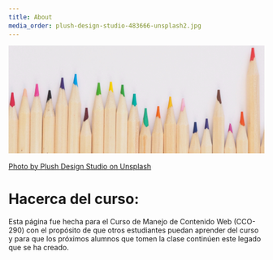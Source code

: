 ```yaml
---
title: About
media_order: plush-design-studio-483666-unsplash2.jpg
---
```


![](plush-design-studio-483666-unsplash2.jpg)

[Photo by Plush Design Studio on Unsplash](https://unsplash.com/photos/l3N9Q27zULw)
# **Hacerca del curso:**

Esta página fue hecha para el Curso de Manejo de Contenido Web (CCO-290) con el propósito de que otros estudiantes puedan aprender del curso y para que los próximos alumnos que tomen la clase continúen este legado que se ha creado.